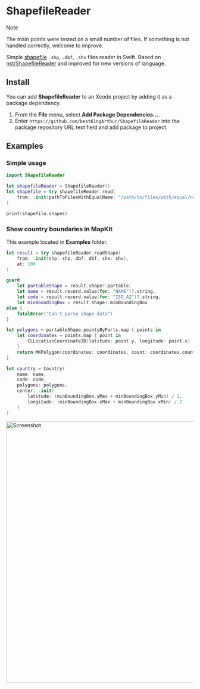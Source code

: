 # ShapefileReader

> [!NOTE]  
> The main points were tested on a small number of files. If something is not handled correctly, welcome to improve.

Simple [shapefile](https://en.wikipedia.org/wiki/Shapefile) `.shp`, `.dbf`, `.shx` files reader in Swift. Based on [nst/ShapefileReader](https://github.com/nst/ShapefileReader) and improved for new versions of language.

## Install

You can add **ShapefileReader** to an Xcode project by adding it as a package dependency.

1. From the **File** menu, select **Add Package Dependencies...**.
2. Enter `https://github.com/bestK1ngArthur/ShapefileReader` into the package repository URL text field and add package to project.

## Examples

### Simple usage

```swift
import ShapefileReader

let shapefileReader = ShapefileReader()
let shapefile = try shapefileReader.read(
    from: .init(pathToFilesWithEqualName: "/path/to/files/with/equal/name")
)

print(shapefile.shapes)
```

### Show country boundaries in MapKit

This example located in **Examples** folder.

```swift
let result = try shapefileReader.readShape(
    from: .init(shp: shp, dbf: dbf, shx: shx),
    at: 100
)

guard
    let partableShape = result.shape?.partable,
    let name = result.record.value(for: "NAME")?.string,
    let code = result.record.value(for: "ISO_A2")?.string,
    let minBoundingBox = result.shape?.minBoundingBox
else {
    fatalError("Can't parse shape data")
}

let polygons = partableShape.pointsByParts.map { points in
    let coordinates = points.map { point in
        CLLocationCoordinate2D(latitude: point.y, longitude: point.x)
    }
    return MKPolygon(coordinates: coordinates, count: coordinates.count)
}

let country = Country(
    name: name,
    code: code,
    polygons: polygons,
    center: .init(
        latitude: (minBoundingBox.yMax + minBoundingBox.yMin) / 2,
        longitude: (minBoundingBox.xMax + minBoundingBox.xMin) / 2
    )
)
```

<img width="700" alt="Screenshot" src="https://github.com/bestK1ngArthur/ShapefileReader/assets/9194359/416f3f2e-da09-46ea-9bcb-5ad0ba74b6de">
